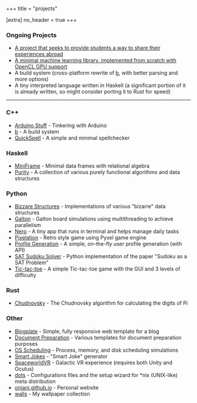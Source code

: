 +++
title = "projects"

[extra]
no_header = true
+++

### Ongoing Projects

- [A project that seeks to provide students a way to share their experiences
  abroad][luther_navigator]
- [A minimal machine learning library, implemented from scratch with OpenCL GPU support][miniml]
- A build system (cross-platform rewrite of [b][b], with better parsing and
  more options)
- A tiny interpreted language written in Haskell (a significant portion of it
  is already written, so might consider porting it to Rust for speed)

---

### C++

- [Arduino Stuff][arduino_stuff] - Tinkering with Arduino
- [b][b] - A build system
- [QuickSpell][quickspell] - A simple and minimal spellchecker

### Haskell

- [MiniFrame][miniframe] - Minimal data frames with relational algebra
- [Purity][purity] - A collection of various purely functional algorithms and data structures

### Python

- [Bizzare Structures][bizarre_structures] - Implementations of various "bizarre" data structures
- [Galton][galton] - Galton board simulations using multithreading to achieve parallelism
- [Nero][nero] - A tiny app that runs in terminal and helps manage daily tasks
- [Pixelation][pixelation] - Retro style game using Pyxel game engine
- [Profile Generation][profile_generation] - A simple, on-the-fly user profile generation (with API)
- [SAT Sudoku Solver][sat_sudoku_solver] - Python implementation of the paper "Sudoku as a SAT Problem"
- [Tic-tac-toe][tic_tac_toe] - A simple Tic-tac-toe game with the GUI and 3 levels of difficulty

### Rust

- [Chudnovsky][chudnovsky] - The Chudnovsky algorithm for calculating the digits of Pi

### Other

- [Blogplate][blogplate] - Simple, fully responsive web template for a blog
- [Document Preparation][docprep] - Various templates for document preparation purposes
- [OS Scheduling][os_scheduling] - Process, memory, and disk scheduling simulations
- [Smart Jokes][smart_joke_generator] - "Smart Joke" generator
- [SpaceworldVR][spaceworldvr] - Galactic VR experience (requires both Unity and Oculus)
- [dots][dots] - Configurations files and the setup wizard for \*nix (UNIX-like) meta distribution
- [oniani.github.io][oniani_github_io] - Personal website
- [walls][walls] - My wallpaper collection

[arduino_stuff]: https://github.com/oniani/arduino-stuff
[b]: https://github.com/oniani/b
[chudnovsky]: https://github.com/oniani/chudnovsky
[bizarre_structures]: https://github.com/oniani/bizarre-structures
[blogplate]: https://github.com/oniani/blogplate
[docprep]: https://github.com/oniani/docprep
[dots]: https://github.com/oniani/dots
[galton]: https://github.com/oniani/galton
[luther_navigator]: https://github.com/wkhallen/LutherNavigator
[miniframe]: https://github.com/oniani/miniframe
[miniml]: https://github.com/oniani/miniml
[nero]: https://github.com/oniani/nero
[oniani_github_io]: https://github.com/oniani/oniani.github.io
[os_scheduling]: https://github.com/oniani/os-scheduling
[pixelation]: https://github.com/oniani/pixelation
[profile_generation]: https://github.com/oniani/profile-generation
[purity]: https://github.com/oniani/purity
[quickspell]: https://github.com/oniani/quickspell
[tic_tac_toe]: https://github.com/oniani/tictactoe
[sat_sudoku_solver]: https://github.com/oniani/sat-sudoku
[smart_joke_generator]: https://github.com/oniani/smart-jokes
[spaceworldvr]: https://drive.google.com/file/d/1Cd-EbvudiuenIP1wRMS1TkcMoIBTk5FS
[walls]: https://github.com/oniani/walls
